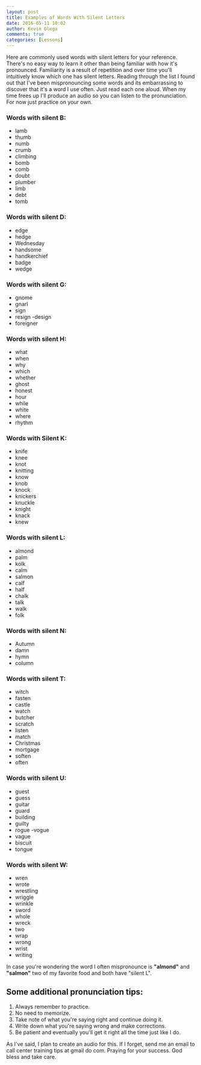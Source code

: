```yaml
---
layout: post
title: Examples of Words With Silent Letters
date: 2016-05-11 10:02
author: Kevin Olega
comments: true
categories: [Lessons]
---
```

Here are commonly used words with silent letters for your reference. There's no easy way to learn it other than being familiar with how it's pronounced. Familiarity is a result of repetition and over time you'll intuitively know which one has silent letters. Reading through the list I found out that I've been mispronouncing some words and its embarrassing to discover that it's a word I use often. Just read each one aloud. When my time frees up I'll produce an audio so you can listen to the pronunciation. For now just practice on your own.

<h3>Words with silent B:</h3>

<ul>
<li>lamb</li>
<li>thumb</li>
<li>numb</li>
<li>crumb</li>
<li>climbing</li>
<li>bomb</li>
<li>comb</li>
<li>doubt</li>
<li>plumber</li>
<li>limb</li>
<li>debt</li>
<li>tomb</li>
</ul>

<h3>Words with silent D:</h3>

<ul>
<li>edge</li>
<li>hedge</li>
<li>Wednesday</li>
<li>handsome</li>
<li>handkerchief</li>
<li>badge</li>
<li>wedge</li>
</ul>

<h3>Words with silent G:</h3>

<ul>
<li>gnome</li>
<li>gnarl</li>
<li>sign</li>
<li>resign
-design</li>
<li>foreigner</li>
</ul>

<h3>Words with silent H:</h3>

<ul>
<li>what</li>
<li>when</li>
<li>why</li>
<li>which</li>
<li>whether</li>
<li>ghost</li>
<li>honest</li>
<li>hour</li>
<li>while</li>
<li>white</li>
<li>where</li>
<li>rhythm</li>
</ul>

<h3>Words with Silent K:</h3>

<ul>
<li>knife</li>
<li>knee</li>
<li>knot</li>
<li>knitting</li>
<li>know</li>
<li>knob</li>
<li>knock</li>
<li>knickers</li>
<li>knuckle</li>
<li>knight</li>
<li>knack</li>
<li>knew</li>
</ul>

<h3>Words with silent L:</h3>

<ul>
<li>almond</li>
<li>palm</li>
<li>kolk</li>
<li>calm</li>
<li>salmon</li>
<li>calf</li>
<li>half</li>
<li>chalk</li>
<li>talk</li>
<li>walk</li>
<li>folk</li>
</ul>

<h3>Words with silent N:</h3>

<ul>
<li>Autumn</li>
<li>damn</li>
<li>hymn</li>
<li>column</li>
</ul>

<h3>Words with silent T:</h3>

<ul>
<li>witch</li>
<li>fasten</li>
<li>castle</li>
<li>watch</li>
<li>butcher</li>
<li>scratch</li>
<li>listen</li>
<li>match</li>
<li>Christmas</li>
<li>mortgage</li>
<li>soften</li>
<li>often</li>
</ul>

<h3>Words with silent U:</h3>

<ul>
<li>guest</li>
<li>guess</li>
<li>guitar</li>
<li>guard</li>
<li>building</li>
<li>guilty</li>
<li>rogue
-vogue</li>
<li>vague</li>
<li>biscuit</li>
<li>tongue</li>
</ul>

<h3>Words with silent W:</h3>

<ul>
<li>wren</li>
<li>wrote</li>
<li>wrestling</li>
<li>wriggle</li>
<li>wrinkle</li>
<li>sword</li>
<li>whole</li>
<li>wreck</li>
<li>two</li>
<li>wrap</li>
<li>wrong</li>
<li>wrist</li>
<li>writing</li>
</ul>

In case you're wondering the word I often mispronounce is <strong>"almond"</strong> and <strong>"salmon"</strong> two of my favorite food and both have "silent L".

<h2>Some additional pronunciation tips:</h2>

<ol>
<li>Always remember to practice.</li>
<li>No need to memorize.</li>
<li>Take note of what you're saying right and continue doing it.</li>
<li>Write down what you're saying wrong and make corrections.</li>
<li>Be patient and eventually you'll get it right all the time just like I do.</li>
</ol>

As I've said, I plan to create an audio for this. If I forget, send me an email to call center training tips at gmail do com. Praying for your success. God bless and take care.
